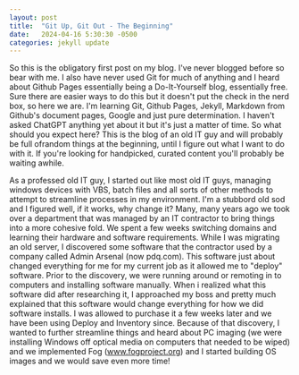 ```yaml
---
layout: post
title:  "Git Up, Git Out - The Beginning"
date:   2024-04-16 5:30:30 -0500
categories: jekyll update
---
```

  So this is the obligatory first post on my blog. I've never blogged before so bear with me. 
I also have never used Git for much of anything and I heard about Github Pages essentially 
being a Do-It-Yourself blog, essentially free. Sure there are easier ways to do this but it 
doesn't put the check in the nerd box, so here we are. I'm learning Git, Github Pages, Jekyll, 
Markdown from Github's document pages, Google and just pure determination. I haven't asked ChatGPT anything yet about it but it's just a matter of time. So what should you expect here? This is the blog of an old IT guy and will probably be full ofrandom things at the beginning, until I figure out what I want to do with it. If you're looking for handpicked, curated content you'll probably be waiting awhile. 

  As a professed old IT guy, I started out like most old IT guys, managing windows devices with VBS, batch files and all sorts of other methods to attempt to streamline processes in my environment. I'm a stubbord old sod and I figured well, if it works, why change it? Many, many years ago we took over a department that was managed by an IT contractor to bring things into a more cohesive fold. We spent a few weeks switching domains and learning their hardware and software requirements. While I was migrating an old server, I discovered some software that the contractor used by a company called Admin Arsenal (now pdq.com). This software just about changed everything for me for my current job as it allowed me to "deploy" software. Prior to the discovery, we were running around or remoting in to computers and installing software manually. When i realized what this software did after researching it, I approached my boss and pretty much explained that this software would change everything for how we did software installs. I was allowed to purchase it a few weeks later and we have been using Deploy and Inventory since. Because of that discovery, I wanted to further streamline things and heard about PC imaging (we were installing Windows off optical media on computers that needed to be wiped) and we implemented Fog (www.fogproject.org) and I started building OS images and we would save even more time! 

